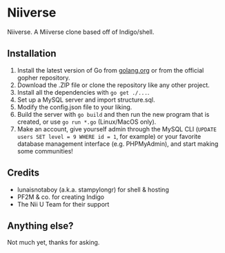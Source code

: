 # Niiverse
Niiverse. A Miiverse clone based off of Indigo/shell.

## Installation
1. Install the latest version of Go from [golang.org](https://golang.org/dl/) or from the official gopher repository.
2. Download the .ZIP file or clone the repository like any other project.
3. Install all the dependencies with `go get ./...`.
4. Set up a MySQL server and import structure.sql.
5. Modify the config.json file to your liking.
6. Build the server with `go build` and then run the new program that is created, or use `go run *.go` (Linux/MacOS only).
7. Make an account, give yourself admin through the MySQL CLI (`UPDATE users SET level = 9 WHERE id = 1`, for example) or your favorite database management interface (e.g. PHPMyAdmin), and start making some communities!

## Credits
- lunaisnotaboy (a.k.a. stampylongr) for shell & hosting
- PF2M & co. for creating Indigo
- The Nii U Team for their support

## Anything else?
Not much yet, thanks for asking.
